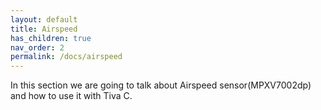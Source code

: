 ```yaml
---
layout: default
title: Airspeed
has_children: true
nav_order: 2
permalink: /docs/airspeed
---
```



In this section we are going to talk about Airspeed sensor(MPXV7002dp) and how to use it with Tiva C.
